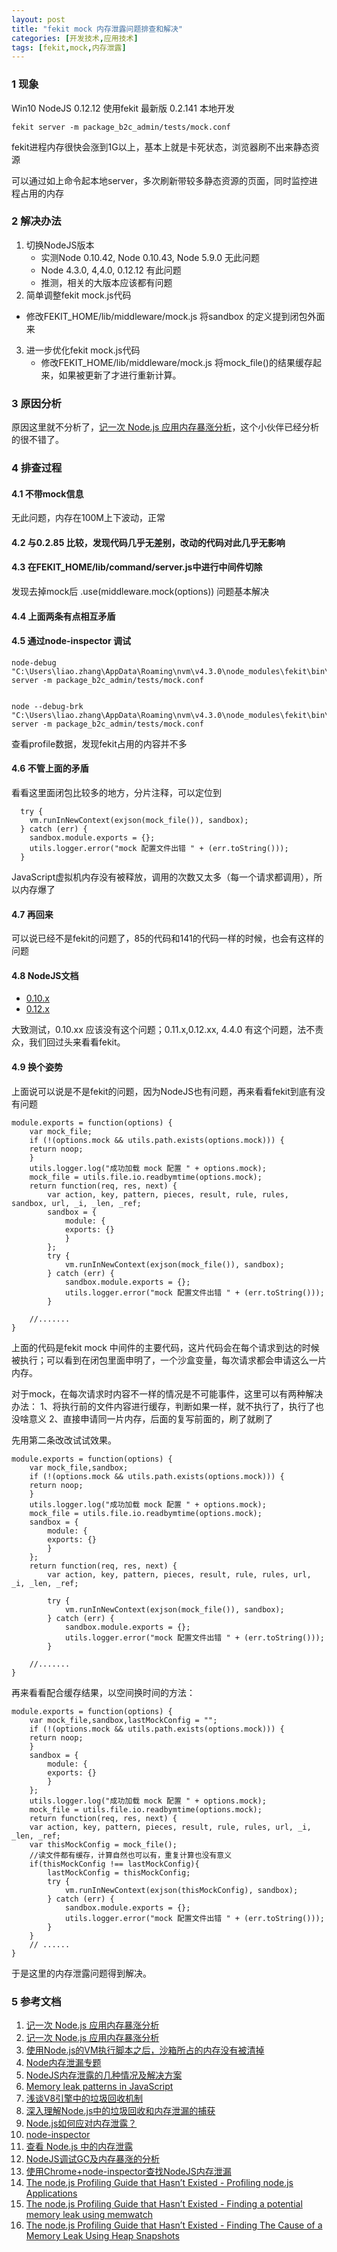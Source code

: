 ```yaml
---
layout: post
title: "fekit mock 内存泄露问题排查和解决"
categories: [开发技术,应用技术]
tags: [fekit,mock,内存泄露]
---
```


### 1 现象

Win10 NodeJS 0.12.12 使用fekit 最新版 0.2.141 本地开发

    fekit server -m package_b2c_admin/tests/mock.conf


fekit进程内存很快会涨到1G以上，基本上就是卡死状态，浏览器刷不出来静态资源

可以通过如上命令起本地server，多次刷新带较多静态资源的页面，同时监控进程占用的内存

### 2 解决办法

1. 切换NodeJS版本
   + 实测Node 0.10.42, Node 0.10.43, Node 5.9.0 无此问题
   + Node 4.3.0, 4,4.0, 0.12.12 有此问题
   + 推测，相关的大版本应该都有问题
2.  简单调整fekit mock.js代码
   + 修改FEKIT_HOME/lib/middleware/mock.js 将sandbox 的定义提到闭包外面来
3. 进一步优化fekit mock.js代码
   + 修改FEKIT_HOME/lib/middleware/mock.js 将mock_file()的结果缓存起来，如果被更新了才进行重新计算。

### 3 原因分析

原因这里就不分析了，[记一次 Node.js 应用内存暴涨分析](http://taobaofed.org/blog/2016/01/14/nodejs-memory-leak-analyze/)，这个小伙伴已经分析的很不错了。

### 4 排查过程

#### 4.1 不带mock信息
无此问题，内存在100M上下波动，正常

#### 4.2 与0.2.85 比较，发现代码几乎无差别，改动的代码对此几乎无影响

#### 4.3 在FEKIT_HOME/lib/command/server.js中进行中间件切除
发现去掉mock后 .use(middleware.mock(options)) 问题基本解决

#### 4.4 上面两条有点相互矛盾

#### 4.5 通过node-inspector 调试 

    node-debug "C:\Users\liao.zhang\AppData\Roaming\nvm\v4.3.0\node_modules\fekit\bin\fekit" server -m package_b2c_admin/tests/mock.conf


    node --debug-brk "C:\Users\liao.zhang\AppData\Roaming\nvm\v4.3.0\node_modules\fekit\bin\fekit" server -m package_b2c_admin/tests/mock.conf


查看profile数据，发现fekit占用的内容并不多


#### 4.6 不管上面的矛盾

看看这里面闭包比较多的地方，分片注释，可以定位到

      try {
        vm.runInNewContext(exjson(mock_file()), sandbox);
      } catch (err) {
        sandbox.module.exports = {};
        utils.logger.error("mock 配置文件出错 " + (err.toString()));
      }


JavaScript虚拟机内存没有被释放，调用的次数又太多（每一个请求都调用），所以内存爆了

#### 4.7 再回来
可以说已经不是fekit的问题了，85的代码和141的代码一样的时候，也会有这样的问题

#### 4.8 NodeJS文档
+ [0.10.x](https://nodejs.org/docs/latest-v0.10.x/api/)
+ [0.12.x](https://nodejs.org/docs/latest-v0.12.x/api/)

大致测试，0.10.xx 应该没有这个问题；0.11.x,0.12.xx, 4.4.0 有这个问题，法不责众，我们回过头来看看fekit。

#### 4.9 换个姿势
上面说可以说是不是fekit的问题，因为NodeJS也有问题，再来看看fekit到底有没有问题

    module.exports = function(options) {
        var mock_file;
        if (!(options.mock && utils.path.exists(options.mock))) {
        return noop;
        }
        utils.logger.log("成功加载 mock 配置 " + options.mock);
        mock_file = utils.file.io.readbymtime(options.mock);
        return function(req, res, next) {
            var action, key, pattern, pieces, result, rule, rules, sandbox, url, _i, _len, _ref;
            sandbox = {
                module: {
                exports: {}
                }
            };
            try {
                vm.runInNewContext(exjson(mock_file()), sandbox);
            } catch (err) {
                sandbox.module.exports = {};
                utils.logger.error("mock 配置文件出错 " + (err.toString()));
            }
    
        //.......
    }    

上面的代码是fekit mock 中间件的主要代码，这片代码会在每个请求到达的时候被执行；可以看到在闭包里面申明了，一个沙盒变量，每次请求都会申请这么一片内存。

对于mock，在每次请求时内容不一样的情况是不可能事件，这里可以有两种解决办法：
1、将执行前的文件内容进行缓存，判断如果一样，就不执行了，执行了也没啥意义
2、直接申请同一片内存，后面的复写前面的，刷了就刷了

先用第二条改改试试效果。

    module.exports = function(options) {
        var mock_file,sandbox;
        if (!(options.mock && utils.path.exists(options.mock))) {
        return noop;
        }
        utils.logger.log("成功加载 mock 配置 " + options.mock);
        mock_file = utils.file.io.readbymtime(options.mock);
        sandbox = {
            module: {
            exports: {}
            }
        };
        return function(req, res, next) {
            var action, key, pattern, pieces, result, rule, rules, url, _i, _len, _ref;
    
            try {
                vm.runInNewContext(exjson(mock_file()), sandbox);
            } catch (err) {
                sandbox.module.exports = {};
                utils.logger.error("mock 配置文件出错 " + (err.toString()));
            }
    
        //.......
    } 

再来看看配合缓存结果，以空间换时间的方法：

    module.exports = function(options) {
        var mock_file,sandbox,lastMockConfig = "";
        if (!(options.mock && utils.path.exists(options.mock))) {
        return noop;
        }
        sandbox = {
            module: {
            exports: {}
            }
        };
        utils.logger.log("成功加载 mock 配置 " + options.mock);
        mock_file = utils.file.io.readbymtime(options.mock);
        return function(req, res, next) {
        var action, key, pattern, pieces, result, rule, rules, url, _i, _len, _ref;
        var thisMockConfig = mock_file();
        //读文件都有缓存，计算自然也可以有，重复计算也没有意义
        if(thisMockConfig !== lastMockConfig){
            lastMockConfig = thisMockConfig;
            try {
                vm.runInNewContext(exjson(thisMockConfig), sandbox);
            } catch (err) {
                sandbox.module.exports = {};
                utils.logger.error("mock 配置文件出错 " + (err.toString()));
            }
        }
        // ......
    }

于是这里的内存泄露问题得到解决。    



### 5 参考文档

1. [记一次 Node.js 应用内存暴涨分析](http://taobaofed.org/blog/2016/01/14/nodejs-memory-leak-analyze/)
2. [记一次 Node.js 应用内存暴涨分析](https://yq.aliyun.com/articles/4050?spm=5176.100239.yqblog1.6.9w1hrV)
3. [使用Node.js的VM执行脚本之后，沙箱所占的内存没有被清掉](http://nodejs.netease.com/topic/5201ba85d6bc618c60111b62)
4. [Node内存泄漏专题](http://cnodejs.org/topic/4fa94df3b92b05485007fd87)
5. [NodeJS内存泄露的几种情况及解决方案](http://www.nodejs.net/a/20141205/164524.html)
6. [Memory leak patterns in JavaScript](http://www.ibm.com/developerworks/web/library/wa-memleak/)
7. [浅谈V8引擎中的垃圾回收机制](http://www.html-js.com/blog/2514)
8. [深入理解Node.js中的垃圾回收和内存泄漏的捕获](http://www.csdn.net/article/1970-01-01/2826316)
9. [Node.js如何应对内存泄露？](http://www.zhihu.com/question/30289050)
10. [node-inspector](https://github.com/node-inspector/node-inspector)
11. [查看 Node.js 中的内存泄露](http://blog.jobbole.com/34262/)
12. [NodeJS调试GC及内存暴涨的分析](http://www.360doc.com/content/14/0903/22/11644963_406872841.shtml)
13. [使用Chrome+node-inspector查找NodeJS内存泄漏](http://www.cnblogs.com/ldlchina/p/4762036.html)
14. [The node.js Profiling Guide that Hasn’t Existed - Profiling node.js Applications](http://www.willvillanueva.com/the-node-js-profiling-guide-that-hasnt-existed-profiling-node-js-applications-part-1/)
15. [The node.js Profiling Guide that Hasn’t Existed - Finding a potential memory leak using memwatch](http://www.willvillanueva.com/the-node-js-profiling-guide-that-hasnt-existed-finding-a-potential-memory-leak-using-memwatch-part-2/)
16. [The node.js Profiling Guide that Hasn’t Existed - Finding The Cause of a Memory Leak Using Heap Snapshots](http://www.willvillanueva.com/the-node-js-profiling-guide-that-hasnt-existed-finding-the-cause-of-a-memory-leak-using-heap-snapshots-part-3/)
